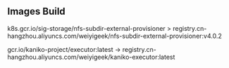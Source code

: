 ## Images Build

k8s.gcr.io/sig-storage/nfs-subdir-external-provisioner  > registry.cn-hangzhou.aliyuncs.com/weiyigeek/nfs-subdir-external-provisioner:v4.0.2



gcr.io/kaniko-project/executor:latest ->  registry.cn-hangzhou.aliyuncs.com/weiyigeek/kaniko-executor:latest